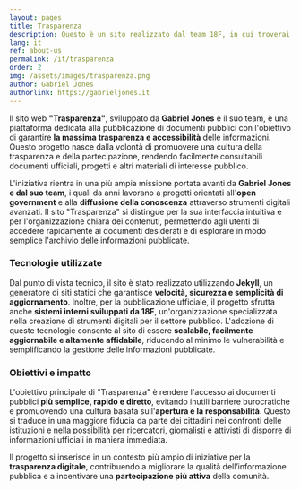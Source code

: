 ```yaml
---
layout: pages
title: Trasparenza
description: Questo è un sito realizzato dal team 18F, in cui troverai tutti i documenti pubblici di Gabriel Jones e dei suoi progetti.
lang: it
ref: about-us
permalink: /it/trasparenza
order: 2
img: /assets/images/trasparenza.png
author: Gabriel Jones
authorlink: https://gabrieljones.it
---
```

Il sito web **"Trasparenza"**, sviluppato da **Gabriel Jones** e il suo team, è una piattaforma dedicata alla pubblicazione di documenti pubblici con l'obiettivo di garantire **la massima trasparenza e accessibilità** delle informazioni. Questo progetto nasce dalla volontà di promuovere una cultura della trasparenza e della partecipazione, rendendo facilmente consultabili documenti ufficiali, progetti e altri materiali di interesse pubblico.  

L'iniziativa rientra in una più ampia missione portata avanti da **Gabriel Jones e dal suo team**, i quali da anni lavorano a progetti orientati all'**open government** e alla **diffusione della conoscenza** attraverso strumenti digitali avanzati. Il sito "Trasparenza" si distingue per la sua interfaccia intuitiva e per l'organizzazione chiara dei contenuti, permettendo agli utenti di accedere rapidamente ai documenti desiderati e di esplorare in modo semplice l'archivio delle informazioni pubblicate.  

### **Tecnologie utilizzate**  

Dal punto di vista tecnico, il sito è stato realizzato utilizzando **Jekyll**, un generatore di siti statici che garantisce **velocità, sicurezza e semplicità di aggiornamento**. Inoltre, per la pubblicazione ufficiale, il progetto sfrutta anche **sistemi interni sviluppati da 18F**, un'organizzazione specializzata nella creazione di strumenti digitali per il settore pubblico. L'adozione di queste tecnologie consente al sito di essere **scalabile, facilmente aggiornabile e altamente affidabile**, riducendo al minimo le vulnerabilità e semplificando la gestione delle informazioni pubblicate.  

### **Obiettivi e impatto**  

L'obiettivo principale di "Trasparenza" è rendere l'accesso ai documenti pubblici **più semplice, rapido e diretto**, evitando inutili barriere burocratiche e promuovendo una cultura basata sull'**apertura e la responsabilità**. Questo si traduce in una maggiore fiducia da parte dei cittadini nei confronti delle istituzioni e nella possibilità per ricercatori, giornalisti e attivisti di disporre di informazioni ufficiali in maniera immediata.  

Il progetto si inserisce in un contesto più ampio di iniziative per la **trasparenza digitale**, contribuendo a migliorare la qualità dell’informazione pubblica e a incentivare una **partecipazione più attiva** della comunità.  
